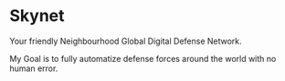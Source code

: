 # Skynet
Your friendly Neighbourhood Global Digital Defense Network.

My Goal is to fully automatize defense forces around the world with no human error.
